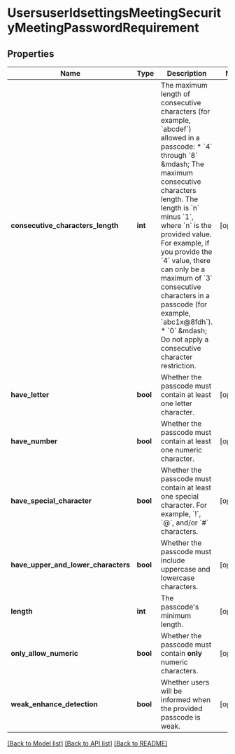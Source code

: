 # UsersuserIdsettingsMeetingSecurityMeetingPasswordRequirement

## Properties
Name | Type | Description | Notes
------------ | ------------- | ------------- | -------------
**consecutive_characters_length** | **int** | The maximum length of consecutive characters (for example, &#x60;abcdef&#x60;) allowed in a passcode:  * &#x60;4&#x60; through &#x60;8&#x60; &amp;mdash; The maximum consecutive characters length. The length is &#x60;n&#x60; minus &#x60;1&#x60;, where &#x60;n&#x60; is the provided value. For example, if you provide the &#x60;4&#x60; value, there can only be a maximum of &#x60;3&#x60; consecutive characters in a passcode (for example, &#x60;abc1x@8fdh&#x60;).  * &#x60;0&#x60; &amp;mdash; Do not apply a consecutive character restriction. | [optional] 
**have_letter** | **bool** | Whether the passcode must contain at least one letter character. | [optional] 
**have_number** | **bool** | Whether the passcode must contain at least one numeric character. | [optional] 
**have_special_character** | **bool** | Whether the passcode must contain at least one special character. For example, &#x60;!&#x60;, &#x60;@&#x60;, and/or &#x60;#&#x60; characters. | [optional] 
**have_upper_and_lower_characters** | **bool** | Whether the passcode must include uppercase and lowercase characters. | [optional] 
**length** | **int** | The passcode&#x27;s minimum length. | [optional] 
**only_allow_numeric** | **bool** | Whether the passcode must contain **only** numeric characters. | [optional] 
**weak_enhance_detection** | **bool** | Whether users will be informed when the provided passcode is weak. | [optional] 

[[Back to Model list]](../README.md#documentation-for-models) [[Back to API list]](../README.md#documentation-for-api-endpoints) [[Back to README]](../README.md)

